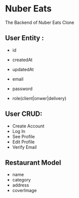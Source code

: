 # Nuber Eats

The Backend of Nuber Eats Clone

## User Entity :

- id
- createdAt
- updatedAt

- email
- password
- role(client|onwer|delivery)

## User CRUD:

- Create Account
- Log In
- See Profile
- Edit Profile
- Verify Email

## Restaurant Model

- name
- category
- address
- coverImage
